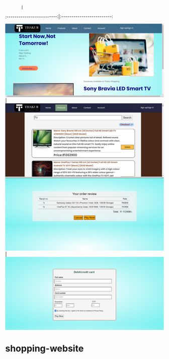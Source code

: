            | 
:-------------------------:|:-------------------------:

![website](https://github.com/JineshRV/shopping-website/blob/main/sample/Screenshot%20(16).png?raw=true ) | ![website](https://github.com/JineshRV/shopping-website/blob/main/sample/Screenshot%20(18).png?raw=true)
![website](https://github.com/JineshRV/shopping-website/blob/main/sample/Screenshot%20(19).png?raw=true) | ![website](https://github.com/JineshRV/shopping-website/blob/main/sample/Screenshot%20(20).png?raw=true)
# shopping-website
